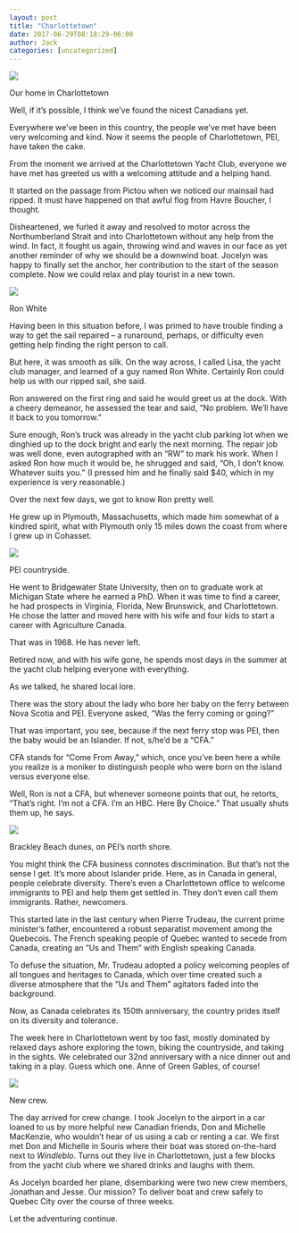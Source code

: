 ```yaml
---
layout: post
title: "Charlottetown"
date: 2017-06-29T08:18:29-06:00
author: Jack
categories: [uncategorized]
---
```


[![](http://windleblo.com/wp-content/uploads/2017/06/IMG_3776-e1498573016285-225x300.jpg)](/wp-content/uploads/2017/06/IMG_3776-e1498573016285.jpg)

Our home in Charlottetown

Well, if it’s possible, I think we’ve found the nicest Canadians yet.

Everywhere we’ve been in this country, the people we’ve met have been very welcoming and kind. Now it seems the people of Charlottetown, PEI, have taken the cake.

From the moment we arrived at the Charlottetown Yacht Club, everyone we have met has greeted us with a welcoming attitude and a helping hand.

It started on the passage from Pictou when we noticed our mainsail had ripped. It must have happened on that awful flog from Havre Boucher, I thought.

Disheartened, we furled it away and resolved to motor across the Northumberland Strait and into Charlottetown without any help from the wind. In fact, it fought us again, throwing wind and waves in our face as yet another reminder of why we should be a downwind boat. Jocelyn was happy to finally set the anchor, her contribution to the start of the season complete. Now we could relax and play tourist in a new town.

[![](http://windleblo.com/wp-content/uploads/2017/06/IMG_3777-300x225.jpg)](/wp-content/uploads/2017/06/IMG_3777.jpg)

Ron White

Having been in this situation before, I was primed to have trouble finding a way to get the sail repaired – a runaround, perhaps, or difficulty even getting help finding the right person to call.

But here, it was smooth as silk. On the way across, I called Lisa, the yacht club manager, and learned of a guy named Ron White. Certainly Ron could help us with our ripped sail, she said.

Ron answered on the first ring and said he would greet us at the dock. With a cheery demeanor, he assessed the tear and said, “No problem. We’ll have it back to you tomorrow.”

Sure enough, Ron’s truck was already in the yacht club parking lot when we dinghied up to the dock bright and early the next morning. The repair job was well done, even autographed with an “RW” to mark his work. When I asked Ron how much it would be, he shrugged and said, “Oh, I don’t know. Whatever suits you.” (I pressed him and he finally said $40, which in my experience is very reasonable.)

Over the next few days, we got to know Ron pretty well.

He grew up in Plymouth, Massachusetts, which made him somewhat of a kindred spirit, what with Plymouth only 15 miles down the coast from where I grew up in Cohasset.

[![](http://windleblo.com/wp-content/uploads/2017/06/IMG_3769-e1498573080188-225x300.jpg)](/wp-content/uploads/2017/06/IMG_3769-e1498573080188.jpg)

PEI countryside.

He went to Bridgewater State University, then on to graduate work at Michigan State where he earned a PhD. When it was time to find a career, he had prospects in Virginia, Florida, New Brunswick, and Charlottetown. He chose the latter and moved here with his wife and four kids to start a career with Agriculture Canada.

That was in 1968. He has never left.

Retired now, and with his wife gone, he spends most days in the summer at the yacht club helping everyone with everything.

As we talked, he shared local lore.

There was the story about the lady who bore her baby on the ferry between Nova Scotia and PEI. Everyone asked, “Was the ferry coming or going?”

That was important, you see, because if the next ferry stop was PEI, then the baby would be an Islander. If not, s/he’d be a “CFA.”

CFA stands for “Come From Away,” which, once you’ve been here a while you realize is a moniker to distinguish people who were born on the island versus everyone else.

Well, Ron is not a CFA, but whenever someone points that out, he retorts, “That’s right. I’m not a CFA. I’m an HBC. Here By Choice.” That usually shuts them up, he says.

[![](http://windleblo.com/wp-content/uploads/2017/06/IMG_3784-300x225.jpg)](/wp-content/uploads/2017/06/IMG_3784.jpg)

Brackley Beach dunes, on PEI’s north shore.

You might think the CFA business connotes discrimination. But that’s not the sense I get. It’s more about Islander pride. Here, as in Canada in general, people celebrate diversity. There’s even a Charlottetown office to welcome immigrants to PEI and help them get settled in. They don’t even call them immigrants. Rather, newcomers.

This started late in the last century when Pierre Trudeau, the current prime minister’s father, encountered a robust separatist movement among the Quebecois. The French speaking people of Quebec wanted to secede from Canada, creating an “Us and Them” with English speaking Canada.

To defuse the situation, Mr. Trudeau adopted a policy welcoming peoples of all tongues and heritages to Canada, which over time created such a diverse atmosphere that the “Us and Them” agitators faded into the background.

Now, as Canada celebrates its 150th anniversary, the country prides itself on its diversity and tolerance.

The week here in Charlottetown went by too fast, mostly dominated by relaxed days ashore exploring the town, biking the countryside, and taking in the sights. We celebrated our 32nd anniversary with a nice dinner out and taking in a play. Guess which one. Anne of Green Gables, of course!

[![](http://windleblo.com/wp-content/uploads/2017/06/IMG_3786-300x225.jpg)](/wp-content/uploads/2017/06/IMG_3786.jpg)

New crew.

The day arrived for crew change. I took Jocelyn to the airport in a car loaned to us by more helpful new Canadian friends, Don and Michelle MacKenzie, who wouldn’t hear of us using a cab or renting a car. We first met Don and Michelle in Souris where their boat was stored on-the-hard next to _Windleblo_. Turns out they live in Charlottetown, just a few blocks from the yacht club where we shared drinks and laughs with them.

As Jocelyn boarded her plane, disembarking were two new crew members, Jonathan and Jesse. Our mission? To deliver boat and crew safely to Quebec City over the course of three weeks.

Let the adventuring continue.